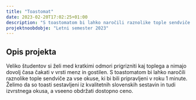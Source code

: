 ```yaml
---
title: "Toastomat"
date: 2023-02-20T17:02:25+01:00
description: "S toastomatom bi lahko naročili raznolike tople sendviče za vse okuse, ki bi bili pripravljeni v roku 1 minute."
projektnoobdobje: "Letni semester 2023"
---
```

 ## Opis projekta
Veliko študentov si želi med kratkimi odmori prigrizniti kaj toplega a nimajo dovolj časa čakati v vrsti menz in gostilen.
S toastomatom bi lahko naročili raznolike tople sendviče za vse okuse, ki bi bili pripravljeni v roku 1 minute. 
Želimo da so toasti sestavljeni iz kvalitetnih slovenskih sestavin in tudi izvrstnega okusa, a vseeno obdržati dostopno ceno.